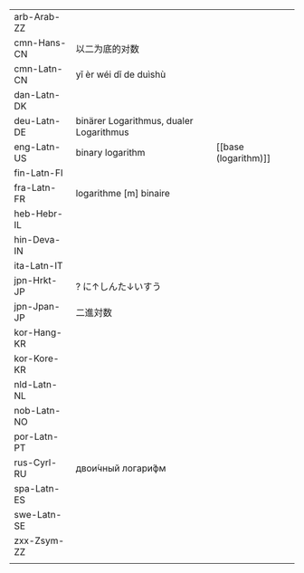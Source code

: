 | | | |
|-|-|-|
| arb-Arab-ZZ |  |  |
| cmn-Hans-CN | 以二为底的对数 |  |
| cmn-Latn-CN | yǐ èr wéi dǐ de duìshù |  |
| dan-Latn-DK |  |  |
| deu-Latn-DE | binärer Logarithmus, dualer Logarithmus |  |
| eng-Latn-US | binary logarithm | [[base (logarithm)]] |
| fin-Latn-FI |  |  |
| fra-Latn-FR | logarithme [m] binaire |  |
| heb-Hebr-IL |  |  |
| hin-Deva-IN |  |  |
| ita-Latn-IT |  |  |
| jpn-Hrkt-JP | ? に↑しんた↓いすう |  |
| jpn-Jpan-JP | 二進対数 |  |
| kor-Hang-KR |  |  |
| kor-Kore-KR |  |  |
| nld-Latn-NL |  |  |
| nob-Latn-NO |  |  |
| por-Latn-PT |  |  |
| rus-Cyrl-RU | двои́чный логари́фм |  |
| spa-Latn-ES |  |  |
| swe-Latn-SE |  |  |
| zxx-Zsym-ZZ |  |  |
|  |  |  |
